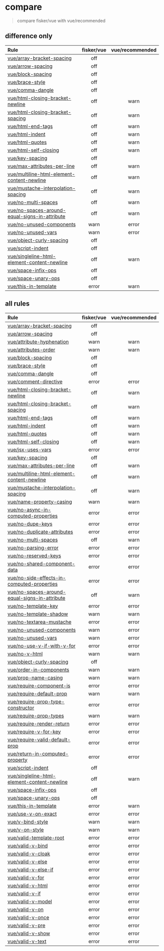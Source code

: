 # compare

> compare fisker/vue with vue/recommended

## difference only

| Rule                                                                                                                           | fisker/vue | vue/recommended |
| :----------------------------------------------------------------------------------------------------------------------------- | :--------: | :-------------: |
| [vue/array-bracket-spacing](https://vuejs.github.io/eslint-plugin-vue/rules/array-bracket-spacing.html)                        |    off     |
| [vue/arrow-spacing](https://vuejs.github.io/eslint-plugin-vue/rules/arrow-spacing.html)                                        |    off     |
| [vue/block-spacing](https://vuejs.github.io/eslint-plugin-vue/rules/block-spacing.html)                                        |    off     |
| [vue/brace-style](https://vuejs.github.io/eslint-plugin-vue/rules/brace-style.html)                                            |    off     |
| [vue/comma-dangle](https://vuejs.github.io/eslint-plugin-vue/rules/comma-dangle.html)                                          |    off     |
| [vue/html-closing-bracket-newline](https://eslint.vuejs.org/rules/html-closing-bracket-newline.html)                           |    off     |      warn       |
| [vue/html-closing-bracket-spacing](https://eslint.vuejs.org/rules/html-closing-bracket-spacing.html)                           |    off     |      warn       |
| [vue/html-end-tags](https://eslint.vuejs.org/rules/html-end-tags.html)                                                         |    off     |      warn       |
| [vue/html-indent](https://eslint.vuejs.org/rules/html-indent.html)                                                             |    off     |      warn       |
| [vue/html-quotes](https://eslint.vuejs.org/rules/html-quotes.html)                                                             |    off     |      warn       |
| [vue/html-self-closing](https://eslint.vuejs.org/rules/html-self-closing.html)                                                 |    off     |      warn       |
| [vue/key-spacing](https://vuejs.github.io/eslint-plugin-vue/rules/key-spacing.html)                                            |    off     |
| [vue/max-attributes-per-line](https://eslint.vuejs.org/rules/max-attributes-per-line.html)                                     |    off     |      warn       |
| [vue/multiline-html-element-content-newline](https://eslint.vuejs.org/rules/multiline-html-element-content-newline.html)       |    off     |      warn       |
| [vue/mustache-interpolation-spacing](https://eslint.vuejs.org/rules/mustache-interpolation-spacing.html)                       |    off     |      warn       |
| [vue/no-multi-spaces](https://eslint.vuejs.org/rules/no-multi-spaces.html)                                                     |    off     |      warn       |
| [vue/no-spaces-around-equal-signs-in-attribute](https://eslint.vuejs.org/rules/no-spaces-around-equal-signs-in-attribute.html) |    off     |      warn       |
| [vue/no-unused-components](https://eslint.vuejs.org/rules/no-unused-components.html)                                           |    warn    |      error      |
| [vue/no-unused-vars](https://eslint.vuejs.org/rules/no-unused-vars.html)                                                       |    warn    |      error      |
| [vue/object-curly-spacing](https://vuejs.github.io/eslint-plugin-vue/rules/object-curly-spacing.html)                          |    off     |
| [vue/script-indent](https://eslint.vuejs.org/rules/script-indent.html)                                                         |    off     |
| [vue/singleline-html-element-content-newline](https://eslint.vuejs.org/rules/singleline-html-element-content-newline.html)     |    off     |      warn       |
| [vue/space-infix-ops](https://vuejs.github.io/eslint-plugin-vue/rules/space-infix-ops.html)                                    |    off     |
| [vue/space-unary-ops](https://vuejs.github.io/eslint-plugin-vue/rules/space-unary-ops.html)                                    |    off     |
| [vue/this-in-template](https://eslint.vuejs.org/rules/this-in-template.html)                                                   |   error    |      warn       |

## all rules

| Rule                                                                                                                           | fisker/vue | vue/recommended |
| :----------------------------------------------------------------------------------------------------------------------------- | :--------: | :-------------: |
| [vue/array-bracket-spacing](https://vuejs.github.io/eslint-plugin-vue/rules/array-bracket-spacing.html)                        |    off     |
| [vue/arrow-spacing](https://vuejs.github.io/eslint-plugin-vue/rules/arrow-spacing.html)                                        |    off     |
| [vue/attribute-hyphenation](https://eslint.vuejs.org/rules/attribute-hyphenation.html)                                         |    warn    |      warn       |
| [vue/attributes-order](https://eslint.vuejs.org/rules/attributes-order.html)                                                   |    warn    |      warn       |
| [vue/block-spacing](https://vuejs.github.io/eslint-plugin-vue/rules/block-spacing.html)                                        |    off     |
| [vue/brace-style](https://vuejs.github.io/eslint-plugin-vue/rules/brace-style.html)                                            |    off     |
| [vue/comma-dangle](https://vuejs.github.io/eslint-plugin-vue/rules/comma-dangle.html)                                          |    off     |
| [vue/comment-directive](https://eslint.vuejs.org/rules/comment-directive.html)                                                 |   error    |      error      |
| [vue/html-closing-bracket-newline](https://eslint.vuejs.org/rules/html-closing-bracket-newline.html)                           |    off     |      warn       |
| [vue/html-closing-bracket-spacing](https://eslint.vuejs.org/rules/html-closing-bracket-spacing.html)                           |    off     |      warn       |
| [vue/html-end-tags](https://eslint.vuejs.org/rules/html-end-tags.html)                                                         |    off     |      warn       |
| [vue/html-indent](https://eslint.vuejs.org/rules/html-indent.html)                                                             |    off     |      warn       |
| [vue/html-quotes](https://eslint.vuejs.org/rules/html-quotes.html)                                                             |    off     |      warn       |
| [vue/html-self-closing](https://eslint.vuejs.org/rules/html-self-closing.html)                                                 |    off     |      warn       |
| [vue/jsx-uses-vars](https://eslint.vuejs.org/rules/jsx-uses-vars.html)                                                         |   error    |      error      |
| [vue/key-spacing](https://vuejs.github.io/eslint-plugin-vue/rules/key-spacing.html)                                            |    off     |
| [vue/max-attributes-per-line](https://eslint.vuejs.org/rules/max-attributes-per-line.html)                                     |    off     |      warn       |
| [vue/multiline-html-element-content-newline](https://eslint.vuejs.org/rules/multiline-html-element-content-newline.html)       |    off     |      warn       |
| [vue/mustache-interpolation-spacing](https://eslint.vuejs.org/rules/mustache-interpolation-spacing.html)                       |    off     |      warn       |
| [vue/name-property-casing](https://eslint.vuejs.org/rules/name-property-casing.html)                                           |    warn    |      warn       |
| [vue/no-async-in-computed-properties](https://eslint.vuejs.org/rules/no-async-in-computed-properties.html)                     |   error    |      error      |
| [vue/no-dupe-keys](https://eslint.vuejs.org/rules/no-dupe-keys.html)                                                           |   error    |      error      |
| [vue/no-duplicate-attributes](https://eslint.vuejs.org/rules/no-duplicate-attributes.html)                                     |   error    |      error      |
| [vue/no-multi-spaces](https://eslint.vuejs.org/rules/no-multi-spaces.html)                                                     |    off     |      warn       |
| [vue/no-parsing-error](https://eslint.vuejs.org/rules/no-parsing-error.html)                                                   |   error    |      error      |
| [vue/no-reserved-keys](https://eslint.vuejs.org/rules/no-reserved-keys.html)                                                   |   error    |      error      |
| [vue/no-shared-component-data](https://eslint.vuejs.org/rules/no-shared-component-data.html)                                   |   error    |      error      |
| [vue/no-side-effects-in-computed-properties](https://eslint.vuejs.org/rules/no-side-effects-in-computed-properties.html)       |   error    |      error      |
| [vue/no-spaces-around-equal-signs-in-attribute](https://eslint.vuejs.org/rules/no-spaces-around-equal-signs-in-attribute.html) |    off     |      warn       |
| [vue/no-template-key](https://eslint.vuejs.org/rules/no-template-key.html)                                                     |   error    |      error      |
| [vue/no-template-shadow](https://eslint.vuejs.org/rules/no-template-shadow.html)                                               |    warn    |      warn       |
| [vue/no-textarea-mustache](https://eslint.vuejs.org/rules/no-textarea-mustache.html)                                           |   error    |      error      |
| [vue/no-unused-components](https://eslint.vuejs.org/rules/no-unused-components.html)                                           |    warn    |      error      |
| [vue/no-unused-vars](https://eslint.vuejs.org/rules/no-unused-vars.html)                                                       |    warn    |      error      |
| [vue/no-use-v-if-with-v-for](https://eslint.vuejs.org/rules/no-use-v-if-with-v-for.html)                                       |   error    |      error      |
| [vue/no-v-html](https://eslint.vuejs.org/rules/no-v-html.html)                                                                 |    warn    |      warn       |
| [vue/object-curly-spacing](https://vuejs.github.io/eslint-plugin-vue/rules/object-curly-spacing.html)                          |    off     |
| [vue/order-in-components](https://eslint.vuejs.org/rules/order-in-components.html)                                             |    warn    |      warn       |
| [vue/prop-name-casing](https://eslint.vuejs.org/rules/prop-name-casing.html)                                                   |    warn    |      warn       |
| [vue/require-component-is](https://eslint.vuejs.org/rules/require-component-is.html)                                           |   error    |      error      |
| [vue/require-default-prop](https://eslint.vuejs.org/rules/require-default-prop.html)                                           |    warn    |      warn       |
| [vue/require-prop-type-constructor](https://eslint.vuejs.org/rules/require-prop-type-constructor.html)                         |   error    |      error      |
| [vue/require-prop-types](https://eslint.vuejs.org/rules/require-prop-types.html)                                               |    warn    |      warn       |
| [vue/require-render-return](https://eslint.vuejs.org/rules/require-render-return.html)                                         |   error    |      error      |
| [vue/require-v-for-key](https://eslint.vuejs.org/rules/require-v-for-key.html)                                                 |   error    |      error      |
| [vue/require-valid-default-prop](https://eslint.vuejs.org/rules/require-valid-default-prop.html)                               |   error    |      error      |
| [vue/return-in-computed-property](https://eslint.vuejs.org/rules/return-in-computed-property.html)                             |   error    |      error      |
| [vue/script-indent](https://eslint.vuejs.org/rules/script-indent.html)                                                         |    off     |
| [vue/singleline-html-element-content-newline](https://eslint.vuejs.org/rules/singleline-html-element-content-newline.html)     |    off     |      warn       |
| [vue/space-infix-ops](https://vuejs.github.io/eslint-plugin-vue/rules/space-infix-ops.html)                                    |    off     |
| [vue/space-unary-ops](https://vuejs.github.io/eslint-plugin-vue/rules/space-unary-ops.html)                                    |    off     |
| [vue/this-in-template](https://eslint.vuejs.org/rules/this-in-template.html)                                                   |   error    |      warn       |
| [vue/use-v-on-exact](https://eslint.vuejs.org/rules/use-v-on-exact.html)                                                       |   error    |      error      |
| [vue/v-bind-style](https://eslint.vuejs.org/rules/v-bind-style.html)                                                           |    warn    |      warn       |
| [vue/v-on-style](https://eslint.vuejs.org/rules/v-on-style.html)                                                               |    warn    |      warn       |
| [vue/valid-template-root](https://eslint.vuejs.org/rules/valid-template-root.html)                                             |   error    |      error      |
| [vue/valid-v-bind](https://eslint.vuejs.org/rules/valid-v-bind.html)                                                           |   error    |      error      |
| [vue/valid-v-cloak](https://eslint.vuejs.org/rules/valid-v-cloak.html)                                                         |   error    |      error      |
| [vue/valid-v-else](https://eslint.vuejs.org/rules/valid-v-else.html)                                                           |   error    |      error      |
| [vue/valid-v-else-if](https://eslint.vuejs.org/rules/valid-v-else-if.html)                                                     |   error    |      error      |
| [vue/valid-v-for](https://eslint.vuejs.org/rules/valid-v-for.html)                                                             |   error    |      error      |
| [vue/valid-v-html](https://eslint.vuejs.org/rules/valid-v-html.html)                                                           |   error    |      error      |
| [vue/valid-v-if](https://eslint.vuejs.org/rules/valid-v-if.html)                                                               |   error    |      error      |
| [vue/valid-v-model](https://eslint.vuejs.org/rules/valid-v-model.html)                                                         |   error    |      error      |
| [vue/valid-v-on](https://eslint.vuejs.org/rules/valid-v-on.html)                                                               |   error    |      error      |
| [vue/valid-v-once](https://eslint.vuejs.org/rules/valid-v-once.html)                                                           |   error    |      error      |
| [vue/valid-v-pre](https://eslint.vuejs.org/rules/valid-v-pre.html)                                                             |   error    |      error      |
| [vue/valid-v-show](https://eslint.vuejs.org/rules/valid-v-show.html)                                                           |   error    |      error      |
| [vue/valid-v-text](https://eslint.vuejs.org/rules/valid-v-text.html)                                                           |   error    |      error      |
